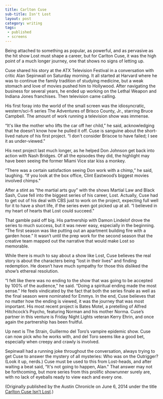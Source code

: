 ```yaml
---
title: Carlton Cuse
sub-title: Isn't Lost
layout: post
category: writing
tags:
 - published
 - screens
---
```


Being attached to something as popular, as powerful, and as pervasive as the hit show Lost must shape a career, but for Carlton Cuse, it was the high point of a much longer journey, one that shows no signs of letting up.

Cuse shared his story at the ATX Television Festival in a conversation with critic Alan Sepinwall on Saturday morning. It all started at Harvard where he was to continue the family tradition of studying medicine, but a weak stomach and love of movies pushed him to Hollywood. After navigating the business for several years, he ended up working on the Lethal Weapon and Indiana Jones franchises. Then television came calling.

His first foray into the world of the small screen was the idiosyncratic, western/sci-fi series The Adventures of Brisco County, Jr., starring Bruce Campbell. The amount of work running a television show was immense.

“It's like the mother who lifts the car off her child,” he said, acknowledging that he doesn’t know how he pulled it off. Cuse is sanguine about the short-lived nature of his first project. “I don't consider Briscoe to have failed; I see it as under-viewed."

His next project last much longer, as he helped Don Johnson get back into action with Nash Bridges. Of all the episodes they did, the highlight may have been seeing the former Miami Vice star kiss a monkey.

“There was a certain satisfaction seeing Don work with a chimp,” he said, laughing. “If you look at the box office, Clint Eastwood’s biggest movies involved chimps."

After a stint as “the martial arts guy” with the shows Martial Law and Black Sash, Cuse fell into the biggest series of his career, Lost. Actually, Cuse had to get out of his deal with CBS just to work on the project, expecting full well for it to have a short life, if the series even got picked up at all. “I believed in my heart of hearts that Lost could succeed."

That gamble paid off big. His partnership with Damon Lindelof drove the series to much success, but it was never easy, especially in the beginning. “The first season was like putting out an apartment building fire with a garden hose.” It wasn’t until the prep work for the second season that the creative team mapped out the narrative that would make Lost so memorable.

While there is much to say about a show like Lost, Cuse believes the real story is about the characters being "lost in their lives" and finding redemption. He doesn’t have much sympathy for those this disliked the show’s ethereal resolution.

“I felt like there was no ending to the show that was going to be accepted by 100% of the audience," he said. “Doing a spiritual ending made the most sense." He feels vindicated by the fact that both the series finale as well as the final season were nominated for Emmys. In the end, Cuse believes that no matter how the ending is viewed, it was the journey that was most important. His most recent project is Bates Motel, a pretelling of Alfred Hitchcock’s Psycho, featuring Norman and his mother Norma. Cuse’s partner in this venture is Friday Night Lights veteran Kerry Ehrin, and once again the partnership has been fruitful.

Up next is The Strain, Guillermo del Toro’s vampire epidemic show. Cuse can now pick who he works with, and del Toro seems like a good bet, especially when creepy and crawly is involved.

Sepinwall had a running joke throughout the conversation, always trying to get Cuse to answer the mystery of all mysteries: Who was on the Outrigger? (Look it up, nerds.) Cuse must be used to this from Lost-heads, and after waiting a beat said, “It's not going to happen, Alan." That answer may not be forthcoming, but more series from this prolific showrunner surely are, with no lack of eyeballs ready to view each and every one.

(Originally published by the Austin Chronicle on June 6, 2014 under the title [Carlton Cuse Isn’t Lost](http://www.austinchronicle.com/daily/screens/2014-06-09/carlton-cuse-isnt-lost/).)